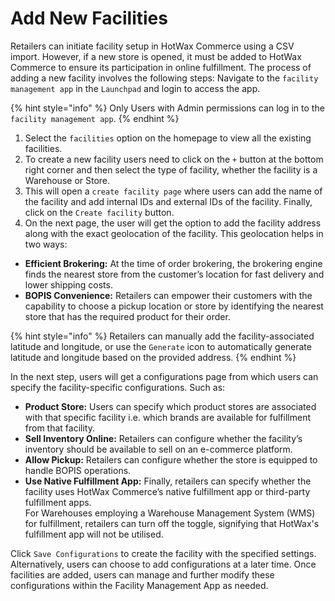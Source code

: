 # Add New Facilities

Retailers can initiate facility setup in HotWax Commerce using a CSV import. However, if a new store is opened, it must be added to HotWax Commerce to ensure its participation in online fulfillment. The process of adding a new facility involves the following steps: Navigate to the `facility management app` in the `Launchpad` and login to access the app.

{% hint style="info" %}
Only Users with Admin permissions can log in to the `facility management app`.
{% endhint %}

1. Select the `facilities` option on the homepage to view all the existing facilities.
2. To create a new facility users need to click on the `+` button at the bottom right corner and then select the type of facility, whether the facility is a Warehouse or Store.
3. This will open a `create facility page` where users can add the name of the facility and add internal IDs and external IDs of the facility. Finally, click on the `Create facility` button.
4. On the next page, the user will get the option to add the facility address along with the exact geolocation of the facility. This geolocation helps in two ways:

* **Efficient Brokering:** At the time of order brokering, the brokering engine finds the nearest store from the customer’s location for fast delivery and lower shipping costs.
* **BOPIS Convenience:** Retailers can empower their customers with the capability to choose a pickup location or store by identifying the nearest store that has the required product for their order.

{% hint style="info" %}
Retailers can manually add the facility-associated latitude and longitude, or use the `Generate` icon to automatically generate latitude and longitude based on the provided address.
{% endhint %}

In the next step, users will get a configurations page from which users can specify the facility-specific configurations. Such as:

* **Product Store:** Users can specify which product stores are associated with that specific facility i.e. which brands are available for fulfillment from that facility.
* **Sell Inventory Online:** Retailers can configure whether the facility’s inventory should be available to sell on an e-commerce platform.
* **Allow Pickup:** Retailers can configure whether the store is equipped to handle BOPIS operations.
* **Use Native Fulfillment App:** Finally, retailers can specify whether the facility uses HotWax Commerce’s native fulfillment app or third-party fulfillment apps. \
  For Warehouses employing a Warehouse Management System (WMS) for fulfillment, retailers can turn off the toggle, signifying that HotWax's fulfillment app will not be utilised.

Click `Save Configurations` to create the facility with the specified settings. Alternatively, users can choose to add configurations at a later time. Once facilities are added, users can manage and further modify these configurations within the Facility Management App as needed.
